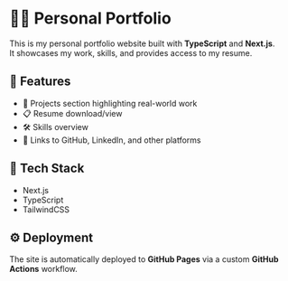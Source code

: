 # 🧑‍💻 Personal Portfolio

This is my personal portfolio website built with **TypeScript** and **Next.js**.  
It showcases my work, skills, and provides access to my resume.

## 🚀 Features

- 📄 Projects section highlighting real-world work
- 📋 Resume download/view
- 🛠️ Skills overview
- 🔗 Links to GitHub, LinkedIn, and other platforms

## 🧱 Tech Stack

- Next.js
- TypeScript
- TailwindCSS

## ⚙️ Deployment

The site is automatically deployed to **GitHub Pages** via a custom **GitHub Actions** workflow.
